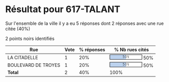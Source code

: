 # Résultat pour 617-TALANT

Sur l'ensemble de la ville il y a eu 5 réponses dont 2 réponses avec une rue citée (40%)

2 points noirs identifiés

| Rue | Vote | % réponses | % Nb rues cités|
|-----|------|------------|----------------|
| LA CITADELLE | 1 | 20% | <img src="../../img/bar_50.gif" />&nbsp;50%|
| BOULEVARD DE TROYES | 1 | 20% | <img src="../../img/bar_50.gif" />&nbsp;50%|
| **Total** | 2 | 40% | 100%|
